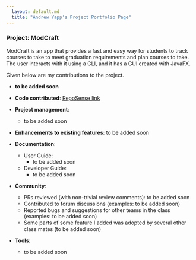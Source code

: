 ```yaml
---
  layout: default.md
  title: "Andrew Yapp's Project Portfolio Page"
---
```


### Project: ModCraft

ModCraft is an app that provides a fast and easy way for students to track courses
to take to meet graduation requirements and plan courses to take. The user interacts
with it using a CLI, and it has a GUI created with JavaFX.

Given below are my contributions to the project.

* **to be added soon**

* **Code contributed**: [RepoSense link](https://nus-cs2103-ay2324s1.github.io/tp-dashboard/#/widget/?search=&sort=groupTitle&sortWithin=title&timeframe=commit&mergegroup=&groupSelect=groupByRepos&breakdown=true&checkedFileTypes=docs~functional-code~test-code&since=2023-09-22&chartGroupIndex=46&chartIndex=0)

* **Project management**:
  * to be added soon

* **Enhancements to existing features**:
  to be added soon

* **Documentation**:
  * User Guide:
    * to be added soon
  * Developer Guide:
    * to be added soon

* **Community**:
  * PRs reviewed (with non-trivial review comments): to be added soon
  * Contributed to forum discussions (examples: to be added soon)
  * Reported bugs and suggestions for other teams in the class (examples: to be added soon)
  * Some parts of some feature I added was adopted by several other class mates (to be added soon)

* **Tools**:
  * to be added soon
